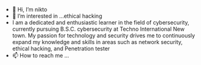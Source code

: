 - 👋 Hi, I’m nikto
- 👀 I’m interested in ...ethical hacking
- I am a dedicated and enthusiastic learner in the field of cybersecurity, currently pursuing B.S.C. cybersecurity at Techno International New town. My passion for technology and security drives me to continuously expand my knowledge and skills in areas such as network security, ethical hacking, and Penetration tester
- 📫 How to reach me ...

<!---
rbera9254/rbera9254 is a ✨ special ✨ repository because its `README.md` (this file) appears on your GitHub profile.
You can click the Preview link to take a look at your changes.
--->

